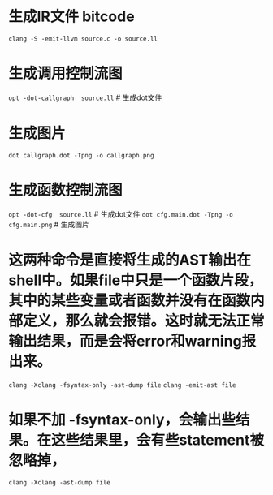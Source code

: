 # 生成IR文件 bitcode
`clang -S -emit-llvm source.c -o source.ll`
# 生成调用控制流图
`opt -dot-callgraph  source.ll` # 生成dot文件
# 生成图片
`dot callgraph.dot -Tpng -o callgraph.png`

# 生成函数控制流图
`opt -dot-cfg  source.ll` # 生成dot文件
`dot cfg.main.dot -Tpng -o cfg.main.png` # 生成图片

# 这两种命令是直接将生成的AST输出在shell中。如果file中只是一个函数片段，其中的某些变量或者函数并没有在函数内部定义，那么就会报错。这时就无法正常输出结果，而是会将error和warning报出来。
`clang -Xclang -fsyntax-only -ast-dump file` 
`clang -emit-ast file`
# 如果不加 -fsyntax-only，会输出些结果。在这些结果里，会有些statement被忽略掉，
`clang -Xclang -ast-dump file`
